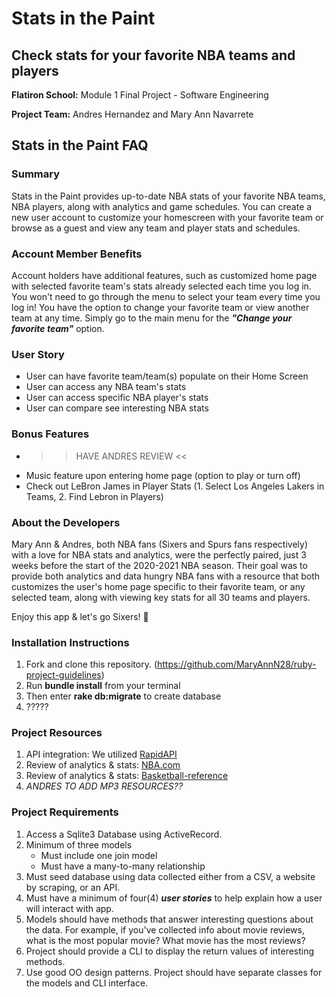 # Stats in the Paint

## Check stats for your favorite NBA teams and players 


**Flatiron School:** Module 1 Final Project - Software Engineering 

**Project Team:** Andres Hernandez and Mary Ann Navarrete



## Stats in the Paint FAQ

### Summary 
Stats in the Paint provides up-to-date NBA stats of your favorite NBA teams, NBA players, along with analytics and game schedules. You can create a new user account to customize your homescreen with your favorite team or browse as a guest and view any team and player stats and schedules. 


### Account Member Benefits
Account holders have additional features, such as customized home page with selected favorite team's stats already selected each time you log in. You won't need to go through the menu to select your team every time you log in! You have the option to change your favorite team or view another team at any time. Simply go to the main menu for the ***"Change your favorite team"*** option.  


### User Story 
- User can have favorite team/team(s) populate on their Home Screen
- User can access any NBA team's stats
- User can access specific NBA player's stats
- User can compare see interesting NBA stats 


### Bonus Features
- >> HAVE ANDRES REVIEW <<
- Music feature upon entering home page (option to play or turn off) 
- Check out LeBron James in Player Stats (1. Select Los Angeles Lakers in Teams, 2. Find Lebron in Players)


### About the Developers
Mary Ann & Andres, both NBA fans (Sixers and Spurs fans respectively) with a love for NBA stats and analytics, were the perfectly paired, just 3 weeks before the start of the 2020-2021 NBA season. Their goal was to provide both analytics and data hungry NBA fans with a resource that both customizes the user's home page specific to their favorite team, or any selected team, along with viewing key stats for all 30 teams and players. 

Enjoy this app & let's go Sixers! 🏀 


### Installation Instructions

1. Fork and clone this repository. (https://github.com/MaryAnnN28/ruby-project-guidelines)
2. Run **bundle install** from your terminal 
3. Then enter **rake db:migrate** to create database
4. ?????


### Project Resources
1. API integration: We utilized [RapidAPI](https://rapidapi.com/marketplace) 
2. Review of analytics & stats: [NBA.com](https://www.nba.com)
3. Review of analytics & stats: [Basketball-reference](https://www.basketball-reference.com)
4. *ANDRES TO ADD MP3 RESOURCES??*


### Project Requirements
1. Access a Sqlite3 Database using ActiveRecord.
2. Minimum of three models 
    - Must include one join model
    - Must have a many-to-many relationship
3. Must seed database using data collected either from a CSV, a website by scraping, or an API.
4. Must have a minimum of four(4) ***user stories*** to help explain how a user will interact with app. 
5. Models should have methods that answer interesting questions about the data. For example, if you've collected info about movie reviews, what is the most popular movie? What movie has the most reviews?
6. Project should provide a CLI to display the return values of interesting methods.  
7. Use good OO design patterns. Project should have separate classes for the models and CLI interface.





